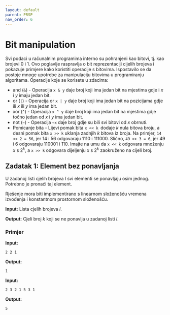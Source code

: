 ```yaml
---
layout: default
parent: PRSP
nav_order: 6
---
```


# Bit manipulation
Svi podaci u računalnim programima interno su pohranjeni kao bitovi, tj. kao brojevi 0 i 1. Ovo poglavlje raspravlja o bit reprezentaciji cijelih brojeva i pokazuje primjere kako koristiti operacije s bitovima. Ispostavilo se da postoje mnoge upotrebe za manipulaciju bitovima u programiranju algoritama. Operacije koje se korisete u zdacima:
- and (`&`) - Operacija `x & y` daje broj koji ima jedan bit na mjestima gdje i $x$ i $y$ imaju jedan bit. 
- or (`|`) - Operacija or `x | y` daje broj koji ima jedan bit na pozicijama gdje ili $x$ ili $y$ ima jedan bit.
- xor (`^`) - Operacija `x ^ y` daje broj koji ima jedan bit na mjestima gdje točno jedan od $x$ i $y$ ima jedan bit.
- not (`~`) - Operacija `~x` daje broj gdje su bili svi bitovi od $x$
obrnuti.
- Pomicanje bita - Lijevi pomak bita `x << k `dodaje $k$ nula bitova broju, a desni pomak bita `x >> k` uklanja zadnjih $k$ bitova iz broja. Na primjer, `14 << 2 = 56`, jer 14 i 56 odgovaraju 1110 i 111000. Slično, `49 >> 3 = 6`, jer 49 i 6 odgovaraju 110001 i 110. Imajte na umu da `x << k` odgovara množenju $x$ s $2^k$, a `x >> k` odgovara dijeljenju $x$ s $2^k$ zaokruženo na cijeli broj.


## Zadatak 1: Element bez ponavljanja
U zadanoj listi cjelih brojeva $l$ svi elementi se ponavljaju osim jednog. Potrebno je pronaći taj element. 

Rješenje mora biti implementirano s linearnom složenošću vremena izvođenja i konstantnom prostornom složenošću.

**Input:**
Lista cjelih brojeva $l$.

**Output:**
Cjeli broj $k$ koji se ne ponavlja u zadanoj listi $l$.

### Primjer
**Input:**
```
2 2 1
```
**Output:**
```
1
```
**Input:**
```
2 3 2 1 5 3 1
```
**Output:**
```
5
```

